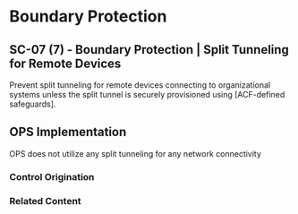 # Boundary Protection
## SC-07 (7) - Boundary Protection | Split Tunneling for Remote Devices

Prevent split tunneling for remote devices connecting to organizational systems unless the split tunnel is securely provisioned using [ACF-defined safeguards].

## OPS Implementation

OPS does not utilize any split tunneling for any network connectivity

### Control Origination



### Related Content
